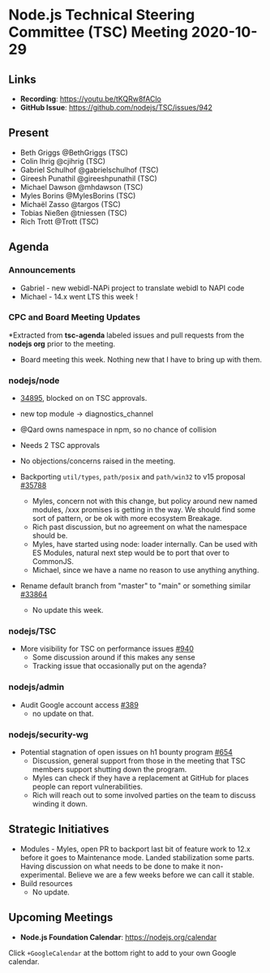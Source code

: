 # Node.js Technical Steering Committee (TSC) Meeting 2020-10-29

## Links

* **Recording**: https://youtu.be/tKQRw8fAClo
* **GitHub Issue**: https://github.com/nodejs/TSC/issues/942

## Present

* Beth Griggs @BethGriggs (TSC)
* Colin Ihrig @cjihrig (TSC)
* Gabriel Schulhof @gabrielschulhof (TSC)
* Gireesh Punathil @gireeshpunathil (TSC)
* Michael Dawson @mhdawson (TSC)
* Myles Borins @MylesBorins (TSC)
* Michaël Zasso @targos (TSC)
* Tobias Nießen @tniessen (TSC)
* Rich Trott @Trott (TSC)

## Agenda

### Announcements

* Gabriel - new webidl-NAPi project to translate webidl to NAPI code
* Michael - 14.x went LTS this week !

### CPC and Board Meeting Updates

*Extracted from **tsc-agenda** labeled issues and pull requests from the **nodejs org** prior to the meeting.

* Board meeting this week. Nothing new that I have to bring up with them.

### nodejs/node

* [34895](https://github.com/nodejs/node/pull/34895), blocked on on TSC approvals.
 * new top module -> diagnostics_channel
 * @Qard owns namespace in npm, so no chance of collision
 * Needs 2 TSC approvals
  * No objections/concerns raised in the meeting.

* Backporting `util/types`, `path/posix` and `path/win32` to v15 proposal [#35788](https://github.com/nodejs/node/issues/35788)
  * Myles, concern not with this change, but policy around new named modules, /xxx promises
    is getting in the way. We should find some sort of pattern, or be ok with more ecosystem
    Breakage.
  * Rich past discussion, but no agreement on what the namespace should be.
  * Myles, have started using node: loader internally. Can be used with ES Modules,
    natural next step would be to port that over to CommonJS.
  * Michael, since we have a name no reason to use anything anything.

* Rename default branch from "master" to "main" or something similar [#33864](https://github.com/nodejs/node/issues/33864)
  * No update this week.

### nodejs/TSC

* More visibility for TSC on performance issues [#940](https://github.com/nodejs/TSC/issues/940)
  * Some discussion around if this makes any sense
  * Tracking issue that occasionally put on the agenda?

### nodejs/admin

* Audit Google account access [#389](https://github.com/nodejs/admin/issues/389)
  * no update on that.

### nodejs/security-wg

* Potential stagnation of open issues on h1 bounty program [#654](https://github.com/nodejs/security-wg/issues/654)
  * Discussion, general support from those in the meeting that TSC members
    support shutting down the program.
  * Myles can check if they have a replacement at GitHub for places people
    can report vulnerabilities.
  * Rich will reach out to some involved parties on the team to discuss winding it down.

## Strategic Initiatives

* Modules - Myles, open PR to backport last bit of feature work to 12.x before it
  goes to Maintenance mode.  Landed stabilization some parts.  Having discussion
  on what needs to be done to make it non-experimental. Believe we are
  a few weeks before we can call it stable.
* Build resources
  * No update.

## Upcoming Meetings

* **Node.js Foundation Calendar**: https://nodejs.org/calendar

Click `+GoogleCalendar` at the bottom right to add to your own Google calendar.
